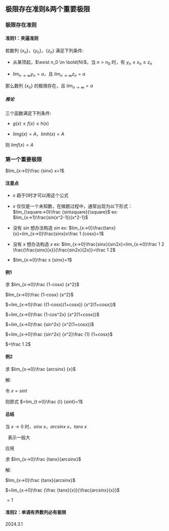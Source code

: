 ## 极限存在准则&两个重要极限

### 极限存在准则

#### 准则1：夹逼准则

若数列 $\{x_n\}$，$\{y_n\}$，$\{z_n\}$ 满足下列条件:

* 从某项起，$\exist n_0 \in \bold{N}$，当 $n>n_0$ 时，有
    $y_n\leq x_n \leq z_n$

* $lim_{n→\infty}y_n=a$，且 $lim_{n→\infty}z_n=a$

那么数列 $\{x_n\}$ 的极限存在，且 $lim_{n→\infty}=a$

##### 推论

三个函数满足下列条件:

* $g(x)\leq f(x)\leq h(x)$

* $limg(x)=A$，$limh(x)=A$

则 $limf(x)=A$

### 第一个重要极限

$lim_{x→0}\frac {sinx} x=1$

#### 注意点

* $x$ 趋于0时才可以用这个公式

* $x$ 仅仅是一个未知数，在做题过程中，通常出现为以下形式：
    $lim_{\square→0}\frac {sin\square}{\square}$
    ex: $lim_{x→1}\frac{sin(x^2-1)}{x^2-1}$

* 没有 $sin$ 想办法构造 $sin$
    ex: $lim_{x→0}\frac{tanx}{x}=lim_{x→0}\frac{sinx}x\frac 1 {cosx}=1$

* 没有 $x$ 想办法构造 $x$
    ex: $lim_{x→0}\frac{sinx}{sin2x}=lim_{x→0}\frac 1 2 \frac{\frac{sinx}{x}}{\frac{sin2x}{2x}}=\frac 1 2$

* $lim_{x→0}\frac x {sinx}=1$

#### 例1

求 $lim_{x→0}\frac {1-cosx} {x^2}$

$lim_{x→0}\frac {1-cosx} {x^2}$

$=lim_{x→0}\frac {(1-cosx)(1+cosx)} {x^2(1+cosx)}$

$=lim_{x→0}\frac {1-cos^2x} {x^2(1+cosx)}$

$=lim_{x→0}\frac {sin^2x} {x^2(1+cosx)}$

$=lim_{x→0}\frac {sin^2x} {x^2}\frac {1} {1+cosx}$

$=\frac 1 2$

#### 例2

求 $lim_{x→0}\frac {arcsinx} {x}$

解:

令 $x=sint$

则原式 $=lim_{t→0}\frac {t} {sint}=1$

#### 总结

当 $x→0$ 时，$sinx~x$，$arcsinx~x$，$tanx~x$

$~$ 表示一般大

应用

求 $lim_{x→0}\frac {tanx}{arcsinx}$

解:

$lim_{x→0}\frac {tanx}{arcsinx}$

$=lim_{x→0}\frac {\frac {tanx}{x}}{\frac{arcsinx}{x}}$

$=1$

#### 准则2：单调有界数列必有极限          

2024.3.1   